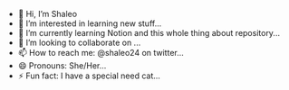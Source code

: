 - 👋 Hi, I’m Shaleo
- 👀 I’m interested in learning new stuff...
- 🌱 I’m currently learning Notion and this whole thing about repository...
- 💞️ I’m looking to collaborate on ...
- 📫 How to reach me: @shaleo24 on twitter...
- 😄 Pronouns: She/Her...
- ⚡ Fun fact: I have a special need cat...

<!---
shaleo24/shaleo24 is a ✨ special ✨ repository because its `README.md` (this file) appears on your GitHub profile.
You can click the Preview link to take a look at your changes.
--->
